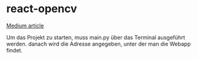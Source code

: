 # react-opencv

[Medium article](https://medium.com/@jadomene99/integrating-your-opencv-project-into-a-react-component-using-flask-6bcf909c07f4)

Um das Projekt zu starten, muss main.py über das Terminal ausgeführt werden. 
danach wird die Adresse angegeben, unter der man die Webapp findet. 
